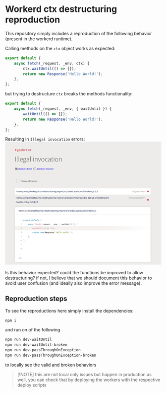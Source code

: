 # Workerd ctx destructuring reproduction

This repository simply includes a reproduction of the following behavior (present in the workerd runtime).

Calling methods on the `ctx` object works as expected:
```js
export default {
	async fetch(_request, _env, ctx) {
		ctx.waitUntil(() => {});
		return new Response('Hello World!');
	},
};
```

but trying to destructure `ctx` breaks the methods functionality:
```js
export default {
	async fetch(_request, _env, { waitUntil }) {
		waitUntil(() => {});
		return new Response('Hello World!');
	},
};
```

Resulting in `Illegal invocation` errors:
![illegal invocation error](./Illegal%20invocation%20error.png)

Is this behavior expected? could the functions be improved to allow destructuring? if not, I believe that we should document this behavior to avoid user confusion (and ideally also improve the error message).

## Reproduction steps

To see the reproductions here simply install the dependencies:
```sh
npm i
```
and run on of the following
```sh
npm run dev-waitUntil
npm run dev-waitUntil-broken
npm run dev-passThroughOnException
npm run dev-passThroughOnException-broken
```
to locally see the valid and broken behaviors

> [!NOTE] this are not local only issues but happen in
>         production as well, you can check that by
>         deploying the workers with the respective deploy scripts
